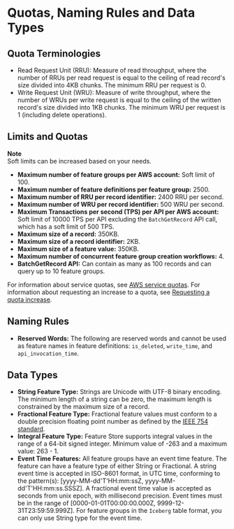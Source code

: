 # Quotas, Naming Rules and Data Types<a name="feature-store-quotas"></a>

## Quota Terminologies<a name="feature-store-terminologies"></a>
+  Read Request Unit \(RRU\): Measure of read throughput, where the number of RRUs per read request is equal to the ceiling of read record's size divided into 4KB chunks\. The minimum RRU per request is 0\. 
+  Write Request Unit \(WRU\): Measure of write throughput, where the number of WRUs per write request is equal to the ceiling of the written record's size divided into 1KB chunks\. The minimum WRU per request is 1 \(including delete operations\)\. 

## Limits and Quotas<a name="feature-store-limits-quotas"></a>
**Note**  
Soft limits can be increased based on your needs\.
+  **Maximum number of feature groups per AWS account:** Soft limit of 100\.
+  **Maximum number of feature definitions per feature group:** 2500\.
+  **Maximum number of RRU per record identifier:** 2400 RRU per second\.
+  **Maximum number of WRU per record identifier:** 500 WRU per second\.
+  **Maximum Transactions per second \(TPS\) per API per AWS account:** Soft limit of 10000 TPS per API excluding the `BatchGetRecord` API call, which has a soft limit of 500 TPS\.
+  **Maximum size of a record:** 350KB\.
+  **Maximum size of a record identifier:** 2KB\. 
+  **Maximum size of a feature value:** 350KB\.
+ **Maximum number of concurrent feature group creation workflows:** 4\.
+ **BatchGetRecord API:** Can contain as many as 100 records and can query up to 10 feature groups\. 

For information about service quotas, see [AWS service quotas](https://docs.aws.amazon.com/general/latest/gr/aws_service_limits.html)\. For information about requesting an increase to a quota, see [Requesting a quota increase](https://docs.aws.amazon.com/servicequotas/latest/userguide/request-quota-increase.html)\. 

## Naming Rules<a name="feature-store-naming-rules"></a>
+  **Reserved Words:** The following are reserved words and cannot be used as feature names in feature definitions: `is_deleted`, `write_time`, and `api_invocation_time`\. 

## Data Types<a name="feature-store-data-types"></a>
+  **String Feature Type:** Strings are Unicode with UTF\-8 binary encoding\. The minimum length of a string can be zero, the maximum length is constrained by the maximum size of a record\. 
+  **Fractional Feature Type:** Fractional feature values must conform to a double precision floating point number as defined by the [IEEE 754 standard](https://en.wikipedia.org/wiki/IEEE_754)\. 
+  **Integral Feature Type:** Feature Store supports integral values in the range of a 64\-bit signed integer\. Minimum value of \-263 and a maximum value: 263 \- 1\. 
+  **Event Time Features:** All feature groups have an event time feature\. The feature can have a feature type of either String or Fractional\. A string event time is accepted in ISO\-8601 format, in UTC time, conforming to the pattern\(s\): \[yyyy\-MM\-dd'T'HH:mm:ssZ, yyyy\-MM\-dd'T'HH:mm:ss\.SSSZ\]\. A fractional event time value is accepted as seconds from unix epoch, with millisecond precision\. Event times must be in the range of \[0000\-01\-01T00:00:00\.000Z, 9999\-12\-31T23:59:59\.999Z\]\. For feature groups in the `Iceberg` table format, you can only use String type for the event time\. 